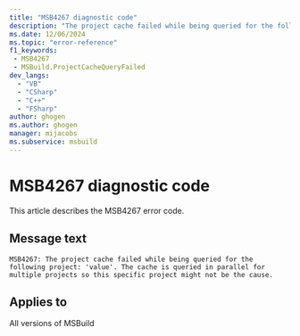 ```yaml
---
title: "MSB4267 diagnostic code"
description: "The project cache failed while being queried for the following project: 'value'. The cache is queried in parallel for multiple projects so this specific project might not be the cause."
ms.date: 12/06/2024
ms.topic: "error-reference"
f1_keywords:
 - MSB4267
 - MSBuild.ProjectCacheQueryFailed
dev_langs:
  - "VB"
  - "CSharp"
  - "C++"
  - "FSharp"
author: ghogen
ms.author: ghogen
manager: mijacobs
ms.subservice: msbuild
---
```


# MSB4267 diagnostic code

<!-- :::ErrorDefinitionDescription::: -->
<!-- :::editable-content name="introDescription"::: -->
This article describes the MSB4267 error code.
<!-- :::editable-content-end::: -->

## Message text

`MSB4267: The project cache failed while being queried for the following project: 'value'. The cache is queried in parallel for multiple projects so this specific project might not be the cause.`

<!-- :::editable-content name="postOutputDescription"::: -->
<!-- :::editable-content-end::: -->
<!-- :::ErrorDefinitionDescription-end::: -->

## Applies to

All versions of MSBuild
